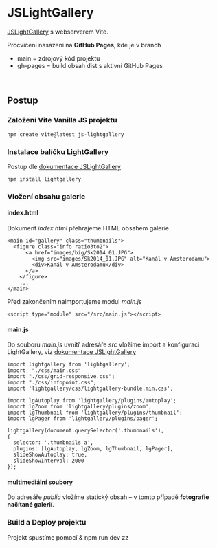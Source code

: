 # JSLightGallery

[JSLightGallery](https://www.lightgalleryjs.com/) s webserverem Vite.

Procvičení nasazení na **GitHub Pages**, kde je v branch

+ main = zdrojový kód projektu
+ gh-pages = build obsah dist s aktivní GitHub Pages

&nbsp;

## Postup

### Založení Vite Vanilla JS projektu

```
npm create vite@latest js-lightgallery
```


### Instalace balíčku LightGallery

Postup dle [dokumentace JSLightGallery](https://github.com/sachinchoolur/lightGallery?tab=readme-ov-file#installation)

```
npm install lightgallery
```

### Vložení obsahu galerie

#### index.html

Dokument _index.html_ přehrajeme HTML obsahem galerie.

```
<main id="gallery" class="thumbnails">
  <figure class="info ratio3to2">
      <a href="images/big/Sk2014_01.JPG">
        <img src="images/Sk2014_01.JPG" alt="Kanál v Amsterodamu">
        <div>Kanál v Amsterodamu</div>
      </a>
    </figure>
    ...
</main>
```

Před zakončením <body> naimportujeme modul _main.js_

```
<script type="module" src="/src/main.js"></script>
```

#### main.js

Do souboru _main.js_ uvnitř adresáře _src_ vložíme import a konfiguraci LightGallery, viz [dokumentace JSLightGallery](https://github.com/sachinchoolur/lightGallery?tab=readme-ov-file#installation)

```
import lightgallery from 'lightgallery';
import	"./css/main.css"
import "./css/grid-responsive.css";
import "./css/infopoint.css";
import 'lightgallery/css/lightgallery-bundle.min.css';

import lgAutoplay from 'lightgallery/plugins/autoplay';
import lgZoom from 'lightgallery/plugins/zoom';
import lgThumbnail from 'lightgallery/plugins/thumbnail';
import lgPager from 'lightgallery/plugins/pager';

lightgallery(document.querySelector('.thumbnails'),
{
  selector: '.thumbnails a',
  plugins: [lgAutoplay, lgZoom, lgThumbnail, lgPager],
  slideShowAutoplay: true,
  slideShowInterval: 2000
});
```


#### multimediální soubory

Do adresáře _public_ vložíme statický obsah –  v tomto případě **fotografie načítané galerií**.


### Build a Deploy projektu

Projekt spustíme pomocí
&
npm run dev
zz
